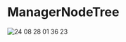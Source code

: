 # ManagerNodeTree

![24 08 28  01 36 23](https://github.com/user-attachments/assets/7465e38b-d017-46c3-8ad9-d99fe16b0975)
